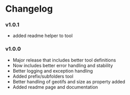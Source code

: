 # Changelog

### v1.0.1
- added readme helper to tool

### v1.0.0
- Major release that includes better tool definitions
- Now includes better error handling and stability
- Better logging and exception handling
- Added prefix/subfolders tool
- Better handling of geotifs and size as property added
- Added readme page and documentation
